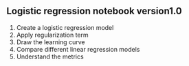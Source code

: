  ## Logistic regression notebook version1.0 
 1. Create a logistic regression model
 2. Apply regularization term
 3. Draw the learning curve
 4. Compare different linear regression models
 5. Understand the metrics
